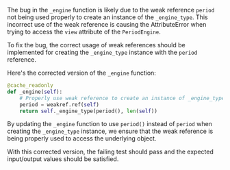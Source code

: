 The bug in the `_engine` function is likely due to the weak reference `period` not being used properly to create an instance of the `_engine_type`. This incorrect use of the weak reference is causing the AttributeError when trying to access the `view` attribute of the `PeriodEngine`.

To fix the bug, the correct usage of weak references should be implemented for creating the `_engine_type` instance with the `period` reference.

Here's the corrected version of the `_engine` function:

```python
@cache_readonly
def _engine(self):
    # Properly use weak reference to create an instance of _engine_type
    period = weakref.ref(self)
    return self._engine_type(period(), len(self))
```

By updating the `_engine` function to use `period()` instead of `period` when creating the `_engine_type` instance, we ensure that the weak reference is being properly used to access the underlying object.

With this corrected version, the failing test should pass and the expected input/output values should be satisfied.